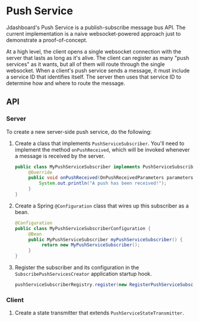 # Push Service
Jdashboard's Push Service is a publish-subscribe message bus API.
The current implementation is a naive websocket-powered approach just to demonstrate a proof-of-concept.

At a high level, the client opens a single websocket connection with the server that lasts as long as it's alive. 
The client can register as many "push services" as it wants, but all of them will route through the single websocket. 
When a client's push service sends a message, it must include a service ID that identifies itself. 
The server then uses that service ID to determine how and where to route the message.

## API
### Server
To create a new server-side push service, do the following:
1. Create a class that implements `PushServiceSubscriber`. You'll need to implement the method `onPushReceived`, which 
   will be invoked whenever a message is received by the server.
   ```java
   public class MyPushServiceSubscriber implements PushServiceSubscriber {
        @Override
        public void onPushReceived(OnPushReceivedParameters parameters) {
            System.out.println("A push has been received!");
        }
   }
   ```
2. Create a Spring `@Configuration` class that wires up this subscriber as a bean.
   ```java
   @Configuration
   public class MyPushServiceSubscriberConfiguration {
        @Bean
        public MyPushServiceSubscriber myPushServiceSubscriber() {
             return new MyPushServiceSubscriber();
        }    
   }
   ```
3. Register the subscriber and its configuration in the `SubscribePushServicesCreator` application startup hook.
   ```java
   pushServiceSubscriberRegistry.register(new RegisterPushServiceSubscriberParameters("my-push-service", MyPushServiceSubscriber.class, MyPushServiceSubscriberConfiguration.class));
   ```
   
### Client
1. Create a state transmitter that extends `PushServiceStateTransmitter`.